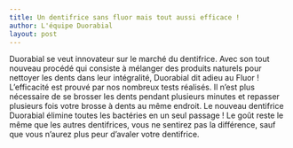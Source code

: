 ```yaml
---
title: Un dentifrice sans fluor mais tout aussi efficace !
author: L'équipe Duorabial
layout: post
---
```


Duorabial se veut innovateur sur le marché du dentifrice. Avec son tout nouveau procédé qui consiste à mélanger des produits naturels pour nettoyer les dents dans leur intégralité, Duorabial dit adieu au Fluor ! 
L’efficacité est prouvé par nos nombreux tests réalisés. Il n’est plus nécessaire de se brosser les dents pendant plusieurs minutes et repasser plusieurs fois votre brosse à dents au même endroit. Le nouveau dentifrice Duorabial élimine toutes les bactéries en un seul passage ! Le goût reste le même que les autres dentifrices, vous ne sentirez pas la différence, sauf que vous n’aurez plus peur d’avaler votre dentifrice.

<span class="image right"><img src="{{ 'assets/images/pic03.jpg' | relative_url }}" alt="" /></span>